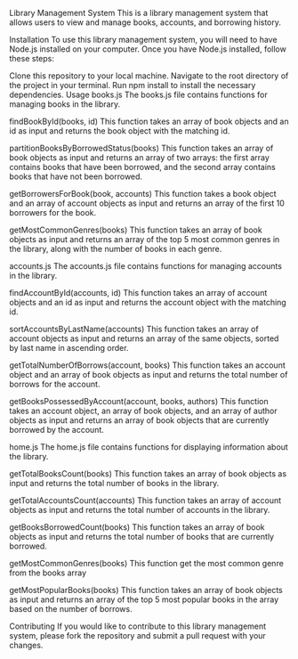 Library Management System
This is a library management system that allows users to view and manage books, accounts, and borrowing history.

Installation
To use this library management system, you will need to have Node.js installed on your computer. Once you have Node.js installed, follow these steps:

Clone this repository to your local machine.
Navigate to the root directory of the project in your terminal.
Run npm install to install the necessary dependencies.
Usage
books.js
The books.js file contains functions for managing books in the library.

findBookById(books, id)
This function takes an array of book objects and an id as input and returns the book object with the matching id.

partitionBooksByBorrowedStatus(books)
This function takes an array of book objects as input and returns an array of two arrays: the first array contains books that have been borrowed, and the second array contains books that have not been borrowed.

getBorrowersForBook(book, accounts)
This function takes a book object and an array of account objects as input and returns an array of the first 10 borrowers for the book.

getMostCommonGenres(books)
This function takes an array of book objects as input and returns an array of the top 5 most common genres in the library, along with the number of books in each genre.

accounts.js
The accounts.js file contains functions for managing accounts in the library.

findAccountById(accounts, id)
This function takes an array of account objects and an id as input and returns the account object with the matching id.

sortAccountsByLastName(accounts)
This function takes an array of account objects as input and returns an array of the same objects, sorted by last name in ascending order.

getTotalNumberOfBorrows(account, books)
This function takes an account object and an array of book objects as input and returns the total number of borrows for the account.

getBooksPossessedByAccount(account, books, authors)
This function takes an account object, an array of book objects, and an array of author objects as input and returns an array of book objects that are currently borrowed by the account.

home.js
The home.js file contains functions for displaying information about the library.

getTotalBooksCount(books)
This function takes an array of book objects as input and returns the total number of books in the library.

getTotalAccountsCount(accounts)
This function takes an array of account objects as input and returns the total number of accounts in the library.

getBooksBorrowedCount(books)
This function takes an array of book objects as input and returns the total number of books that are currently borrowed.

getMostCommonGenres(books)
This function get the most common genre from the books array

getMostPopularBooks(books)
This function takes an array of book objects as input and returns an array of the top 5 most popular books in the array based on the number of borrows.

Contributing
If you would like to contribute to this library management system, please fork the repository and submit a pull request with your changes.
